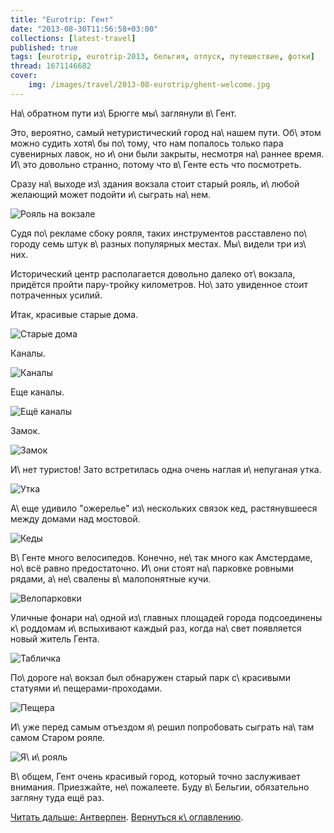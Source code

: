```yaml
---
title: "Eurotrip: Гент"
date: "2013-08-30T11:56:58+03:00"
collections: [latest-travel]
published: true
tags: [eurotrip, eurotrip-2013, бельгия, отпуск, путешествие, фотки]
thread: 1671146682
cover:
    img: /images/travel/2013-08-eurotrip/ghent-welcome.jpg
---
```


На\ обратном пути из\ Брюгге мы\ заглянули в\ Гент.

Это, вероятно, самый нетуристический город на\ нашем пути. Об\ этом можно судить хотя\ бы по\ тому, что нам попалось
только пара сувенирных лавок, но и\ они были закрыты, несмотря на\ раннее время. И\ это довольно странно, потому что
в\ Генте есть что посмотреть.

Сразу на\ выходе из\ здания вокзала стоит старый рояль, и\ любой желающий может подойти и\ сыграть на\ нем.

![Рояль на вокзале](/images/travel/2013-08-eurotrip/ghent-grand-piano.jpg "Рояль на вокзале")

Судя по\ рекламе сбоку рояля, таких инструментов расставлено по\ городу семь штук в\ разных популярных местах.
Мы\ видели три из\ них.

Исторический центр располагается довольно далеко от\ вокзала, придётся пройти пару-тройку километров. Но\ зато
увиденное стоит потраченных усилий.

Итак, красивые старые дома. 

![Старые дома](/images/travel/2013-08-eurotrip/ghent-houses.jpg "Старые дома")

Каналы. 

![Каналы](/images/travel/2013-08-eurotrip/ghent-channel-1.jpg "Каналы")

Еще каналы. 

![Ещё каналы](/images/travel/2013-08-eurotrip/ghent-channel-2.jpg "Ещё каналы")

Замок. 

![Замок](/images/travel/2013-08-eurotrip/ghent-castle.jpg "Замок")

И\ нет туристов! Зато встретилась одна очень наглая и\ непуганая утка.

![Утка](/images/travel/2013-08-eurotrip/ghent-duck.jpg "Утка")

А\ еще удивило "ожерелье" из\ нескольких связок кед, растянувшееся между домами над мостовой.

![Кеды](/images/travel/2013-08-eurotrip/ghent-shoes.jpg "Кеды")

В\ Генте много велосипедов. Конечно, не\ так много как Амстердаме, но\ всё равно предостаточно. И\ они стоят
на\ парковке ровными рядами, а\ не\ свалены в\ малопонятные кучи.

![Велопарковки](/images/travel/2013-08-eurotrip/ghent-veloparking.jpg "Велопарковки")

Уличные фонари на\ одной из\ главных площадей города подсоединены к\ роддомам и\ вспыхивают каждый раз, когда на\ свет
появляется новый житель Гента.

![Табличка](/images/travel/2013-08-eurotrip/ghent-newborn.jpg "Табличка")

По\ дороге на\ вокзал был обнаружен старый парк с\ красивыми статуями и\ пещерами-проходами.

![Пещера](/images/travel/2013-08-eurotrip/ghent-park-tonnel.jpg "Пещера")

И\ уже перед самым отъездом я\ решил попробовать сыграть на\ там самом Старом рояле.

![Я\ и\ рояль](/images/travel/2013-08-eurotrip/ghent-me-and-piano.jpg "Я и рояль")

В\ общем, Гент очень красивый город, который точно заслуживает внимания. Приезжайте, не\ пожалеете. Буду в\ Бельгии,
обязательно загляну туда ещё раз.

[Читать дальше: Антверпен](/post/eurotrip-antwerpen/). [Вернуться к\ оглавлению](/post/eurotrip-2013/).
